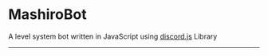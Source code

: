 # MashiroBot

A level system bot written in JavaScript using [discord.js](https://github.com/discordjs/discord.js) Library

***